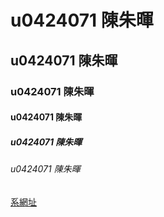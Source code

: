 # u0424071 陳朱暉
## u0424071 陳朱暉
### u0424071 陳朱暉
#### u0424071 陳朱暉
##### u0424071 陳朱暉
###### u0424071 陳朱暉

[系網址](http://www.mis.nkfust.edu.tw/)
